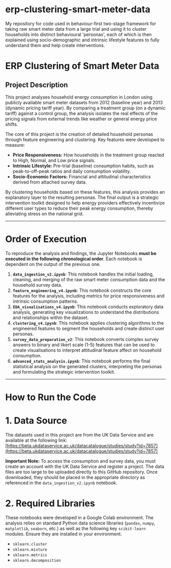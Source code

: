 # erp-clustering-smart-meter-data
My repository for code used in behaviour-first two-stage framework for taking raw smart meter data from a large trial and using it to cluster households into distinct behavioural 'personas', each of which is then explained using socio-demographic and intrinsic lifestyle features to fully understand them and help create interventions.

# ERP Clustering of Smart Meter Data

## Project Description

This project analyses household energy consumption in London using publicly available smart meter datasets from 2012 (baseline year) and 2013 (dynamic pricing tariff year). By comparing a treatment group (on a dynamic tariff) against a control group, the analysis isolates the real effects of the pricing signals from external trends like weather or general energy price shifts.

The core of this project is the creation of detailed household personas through feature engineering and clustering. Key features were developed to measure:
*   **Price Responsiveness:** How households in the treatment group reacted to High, Normal, and Low price signals.
*   **Intrinsic Lifestyle:** Pre-trial (baseline) consumption habits, such as peak-to-off-peak ratios and daily consumption volatility.
*   **Socio-Economic Factors:** Financial and attitudinal characteristics derived from attached survey data.

By clustering households based on these features, this analysis provides an explanatory layer to the resulting personas. The final output is a strategic intervention toolkit designed to help energy providers effectively incentivize different user types to reduce their peak energy consumption, thereby alleviating stress on the national grid.

---

# Order of Execution

To reproduce the analysis and findings, the Jupyter Notebooks **must be executed in the following chronological order**. Each notebook is dependent on the output of the previous one.

1.  **`data_ingestion_v2.ipynb`**: This notebook handles the initial loading, cleaning, and merging of the raw smart meter consumption data and the household survey data.
2.  **`feature_engineering_v4.ipynb`**: This notebook constructs the core features for the analysis, including metrics for price responsiveness and intrinsic consumption patterns.
3.  **`EDA_visualisations_v4.ipynb`**: This notebook conducts exploratory data analysis, generating key visualizations to understand the distributions and relationships within the dataset.
4.  **`clustering_v4.ipynb`**: This notebook applies clustering algorithms to the engineered features to segment the households and create distinct user personas.
5.  **`survey_data_preparation_v2`**: This notebook converts complex survey answers to binary and likert scale (1-5) features that can be used to create visualisations to interpret attitudinal feature affect on household consumption.
6.  **`advanced_stats_analysis.ipynb`**: This notebook performs the final statistical analysis on the generated clusters, interpreting the personas and formulating the strategic intervention toolkit.

---

# How to Run the Code

# 1. Data Source

The datasets used in this project are from the UK Data Service and are available at the following link:
[https://beta.ukdataservice.ac.uk/datacatalogue/studies/study?id=7857](https://beta.ukdataservice.ac.uk/datacatalogue/studies/study?id=7857)

**Important Note:** To access the consumption and survey data, you must create an account with the UK Data Service and register a project. The data files are too large to be uploaded directly to this GitHub repository. Once downloaded, they should be placed in the appropriate directory as referenced in the `data_ingestion_v2.ipynb` notebook.

# 2. Required Libraries

These notebooks were developed in a Google Colab environment. The analysis relies on standard Python data science libraries (`pandas`, `numpy`, `matplotlib`, `seaborn`, etc.) as well as the following key `scikit-learn` modules. Ensure they are installed in your environment.

*   `sklearn.cluster`
*   `sklearn.mixture`
*   `sklearn.metrics`
*   `sklearn.decomposition`


